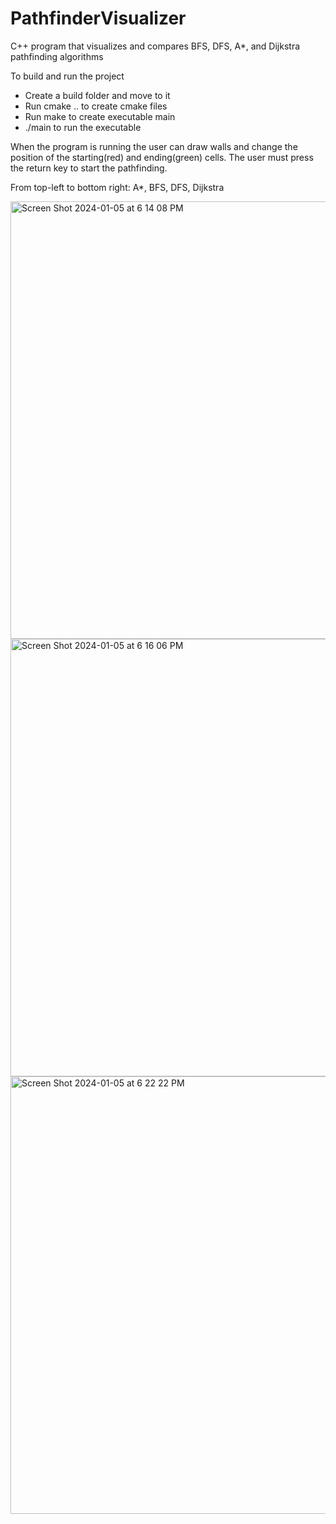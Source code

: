# PathfinderVisualizer
C++ program that visualizes and compares BFS, DFS, A*, and Dijkstra pathfinding algorithms

To build and run the project
- Create a build folder and move to it
- Run cmake .. to create cmake files
- Run make to create executable main
- ./main to run the executable

When the program is running the user can draw walls and change the position of the starting(red) and ending(green) cells. The user must press the return key to start the pathfinding.

From top-left to bottom right: A*, BFS, DFS, Dijkstra

<img width="700" alt="Screen Shot 2024-01-05 at 6 14 08 PM" src="https://github.com/osher-steel/PathfinderVisualizer/assets/111786194/9cbc7638-0ac9-4122-b930-192d29cae092">
<img width="700" alt="Screen Shot 2024-01-05 at 6 16 06 PM" src="https://github.com/osher-steel/PathfinderVisualizer/assets/111786194/83db67b0-3130-4724-b42c-33a405d5cfcd">
<img width="700" alt="Screen Shot 2024-01-05 at 6 22 22 PM" src="https://github.com/osher-steel/PathfinderVisualizer/assets/111786194/580393ca-577e-4628-ac52-85a55a61864a">




